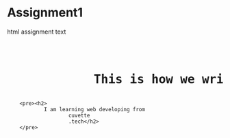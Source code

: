 # Assignment1
html assignment text
<pre><h1>
            This is how we write tag in HTML: &lt;tag&gt;&lt;/tag&gt; </h1></pre>
        <pre><h2>
                I am learning web developing from
                        cuvette 
                        .tech</h2>
        </pre>
